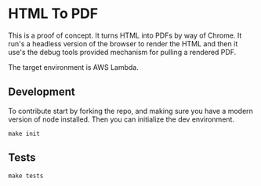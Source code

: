 # HTML To PDF

This is a proof of concept. It turns HTML into PDFs by way of Chrome. It run's a headless version of the browser to render the HTML and then it use's the debug tools provided mechanism for pulling a rendered PDF.

The target environment is AWS Lambda.

## Development

To contribute start by forking the repo, and making sure you have a modern version of node installed. Then you can initialize the dev environment.

```
make init
```

## Tests

```
make tests
```

